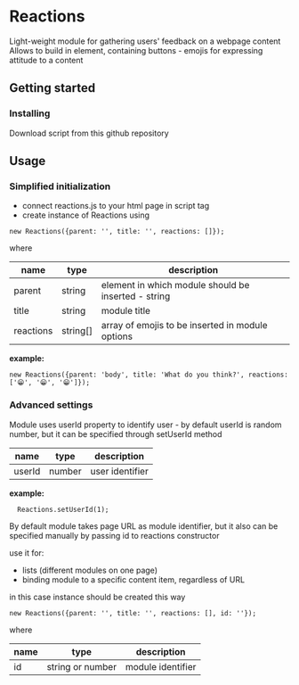 # Reactions

Light-weight module for gathering users' feedback on a webpage content
Allows to build in element, containing buttons - emojis for expressing attitude to a content

## Getting started

### Installing 

Download script from this github repository

## Usage

### Simplified initialization

* connect reactions.js to your html page in script tag
* create instance of Reactions using 
```
new Reactions({parent: '', title: '', reactions: []});
```
where

| name      | type   | description                                       |
|-----------|--------|---------------------------------------------------|
|parent     |string  |element in which module should be inserted - string|
|title      |string  |module title                                       |
|reactions  |string[]|array of emojis to be inserted in module options   |

**example:**

```
new Reactions({parent: 'body', title: 'What do you think?', reactions: ['😁', '😁', '😁']});
```
### Advanced settings

Module uses userId property to identify user - by default userId is random number, but it can be specified through setUserId method

| name  | type  | description    |
|-------|------ |----------------|
|userId |number |user identifier |

**example:**

```
  Reactions.setUserId(1);
```

By default module takes page URL as module identifier, but it also can be specified manually by passing id to reactions constructor

use it for:
* lists (different modules on one page)
* binding module to a specific content item, regardless of URL

in this case instance should be created this way
```
new Reactions({parent: '', title: '', reactions: [], id: ''});
```

where

| name | type            | description      |
|------|-----------------|------------------|
|id    |string or number |module identifier |





